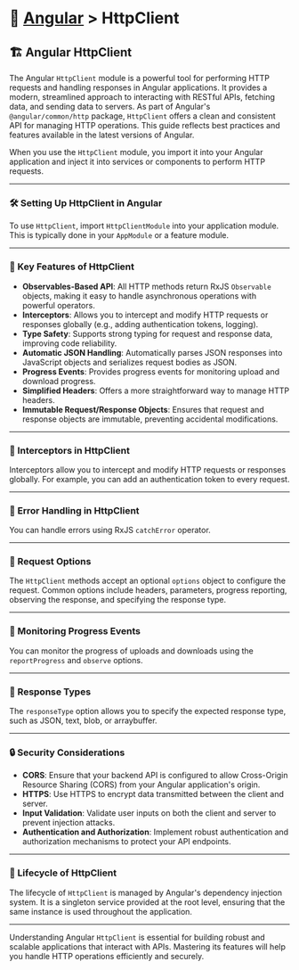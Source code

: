 # 📘 [Angular](../) > HttpClient

## 🏗️ Angular HttpClient

The Angular `HttpClient` module is a powerful tool for performing HTTP requests and handling responses in Angular applications. It provides a modern, streamlined approach to interacting with RESTful APIs, fetching data, and sending data to servers. As part of Angular's `@angular/common/http` package, `HttpClient` offers a clean and consistent API for managing HTTP operations. This guide reflects best practices and features available in the latest versions of Angular.

When you use the `HttpClient` module, you import it into your Angular application and inject it into services or components to perform HTTP requests.

---

### 🛠️ Setting Up HttpClient in Angular

To use `HttpClient`, import `HttpClientModule` into your application module. This is typically done in your `AppModule` or a feature module.

---

### 📄 Key Features of HttpClient

- **Observables-Based API**: All HTTP methods return RxJS `Observable` objects, making it easy to handle asynchronous operations with powerful operators.
- **Interceptors**: Allows you to intercept and modify HTTP requests or responses globally (e.g., adding authentication tokens, logging).
- **Type Safety**: Supports strong typing for request and response data, improving code reliability.
- **Automatic JSON Handling**: Automatically parses JSON responses into JavaScript objects and serializes request bodies as JSON.
- **Progress Events**: Provides progress events for monitoring upload and download progress.
- **Simplified Headers**: Offers a more straightforward way to manage HTTP headers.
- **Immutable Request/Response Objects**: Ensures that request and response objects are immutable, preventing accidental modifications.

---

### 🔄 Interceptors in HttpClient

Interceptors allow you to intercept and modify HTTP requests or responses globally. For example, you can add an authentication token to every request.

---

### 📜 Error Handling in HttpClient

You can handle errors using RxJS `catchError` operator.

---

### 📄 Request Options

The `HttpClient` methods accept an optional `options` object to configure the request. Common options include headers, parameters, progress reporting, observing the response, and specifying the response type.

---

### 📡 Monitoring Progress Events

You can monitor the progress of uploads and downloads using the `reportProgress` and `observe` options.

---

### 📜 Response Types

The `responseType` option allows you to specify the expected response type, such as JSON, text, blob, or arraybuffer.

---

### 🔒 Security Considerations

- **CORS**: Ensure that your backend API is configured to allow Cross-Origin Resource Sharing (CORS) from your Angular application's origin.
- **HTTPS**: Use HTTPS to encrypt data transmitted between the client and server.
- **Input Validation**: Validate user inputs on both the client and server to prevent injection attacks.
- **Authentication and Authorization**: Implement robust authentication and authorization mechanisms to protect your API endpoints.

---

### 🔄 Lifecycle of HttpClient

The lifecycle of `HttpClient` is managed by Angular's dependency injection system. It is a singleton service provided at the root level, ensuring that the same instance is used throughout the application.

---

Understanding Angular `HttpClient` is essential for building robust and scalable applications that interact with APIs. Mastering its features will help you handle HTTP operations efficiently and securely.